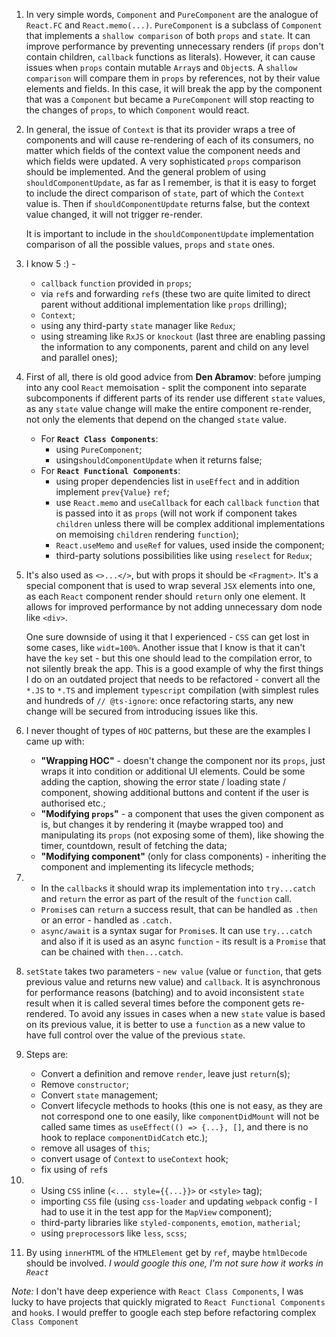 1. In very simple words, `Component` and `PureComponent` are the analogue of `React.FC` and `React.memo(...)`. `PureComponent` is a subclass of `Component` that implements a `shallow comparison` of both `props` and `state`. It can improve performance by preventing unnecessary renders (if `props` don't contain children, `callback` functions as literals). However, it can cause issues when `props` contain mutable `Array`s and `Object`s. A `shallow comparison` will compare them in `props` by references, not by their value elements and fields. In this case, it will break the app by the component that was a `Component` but became a `PureComponent` will stop reacting to the changes of `props`, to which `Component` would react.

2. In general, the issue of `Context` is that its provider wraps a tree of components and will cause re-rendering of each of its consumers, no matter which fields of the context value the component needs and which fields were updated. A very sophisticated `props` comparison should be implemented.
    And the general problem of using `shouldComponentUpdate`, as far as I remember, is that it is easy to forget to include the direct comparison of `state`, part of which the `Context` value is. Then if `shouldComponentUpdate` returns false, but the context value changed, it will not trigger re-render.

    It is important to include in the `shouldComponentUpdate` implementation comparison of all the possible values, `props` and `state` ones.

3. I know 5 :) -
    - `callback` `function` provided in `props`;
    - via `ref`s and forwarding `ref`s (these two are quite limited to direct parent without additional implementation like `props` drilling);
    - `Context`;
    - using any third-party `state` manager like `Redux`;
    - using streaming like `RxJS` or `knockout` (last three are enabling passing the information to any components, parent and child on any level and parallel ones);

4. First of all, there is old good advice from **Den Abramov**: before jumping into any cool `React` memoisation - split the component into separate subcomponents if different parts of its render use different `state` values, as any `state` value change will make the entire component re-render, not only the elements that depend on the changed `state` value.
    - For **`React Class Components`**:
        - using `PureComponent`;
        - using`shouldComponentUpdate` when it returns false;
    - For **`React Functional Components`**:
        - using proper dependencies list in `useEffect` and in addition implement `prev{Value}` `ref`;
        - use `React.memo` and `useCallback` for each `callback` `function` that is passed into it as `props` (will not work if component takes `children` unless there will be complex additional implementations on memoising `children` rendering `function`);
        - `React.useMemo` and `useRef` for values, used inside the component;
        - third-party solutions possibilities like using `reselect` for `Redux`;

5. It's also used as `<>...</>`, but with props it should be `<Fragment>`. It's a special component that is used to wrap several `JSX` elements into one, as each `React` component render should `return` only one element. It allows for improved performance by not adding unnecessary dom node like `<div>`.

    One sure downside of using it that I experienced - `CSS` can get lost in some cases, like `widt=100%`.
    Another issue that I know is that it can't have the `key` set - but this one should lead to the compilation error, to not silently break the app.
    This is a good example of why the first things I do on an outdated project that needs to be refactored - convert all the `*.JS` to `*.TS` and implement `typescript` compilation (with simplest rules and hundreds of `// @ts-ignore`: once refactoring starts, any new change will be secured from introducing issues like this.

6. I never thought of types of `HOC` patterns, but these are the examples I came up with:
    - **"Wrapping HOC"** - doesn't change the component nor its `props`, just wraps it into condition or additional UI elements. Could be some adding the caption, showing the error state / loading state / component, showing additional buttons and content if the user is authorised etc.;
    - **"Modifying `props`"** - a component that uses the given component as is, but changes it by rendering it (maybe wrapped too) and manipulating its `props` (not exposing some of them), like showing the timer, countdown, result of fetching the data;
    - **"Modifying component"** (only for class components) - inheriting the component and implementing its lifecycle methods;

7.
    - In the `callback`s it should wrap its implementation into `try...catch` and `return` the error as part of the result of the `function` call.
    - `Promise`s can `return` a success result, that can be handled as `.then` or an error - handled as `.catch.`
    - `async/await` is a syntax sugar for `Promise`s. It can use `try...catch` and also if it is used as an async `function` - its result is a `Promise` that can be chained with `then...catch`.

8. `setState` takes two parameters - `new value` (value or `function`, that gets previous value and returns new value) and `callback`. It is asynchronous for performance reasons (batching) and to avoid inconsistent `state` result when it is called several times before the component gets re-rendered.
    To avoid any issues in cases when a new `state` value is based on its previous value, it is better to use a `function` as a new value to have full control over the value of the previous `state`.

9. Steps are:
    - Convert a definition and remove `render`, leave just `return`(s);
    - Remove `constructor`;
    - Convert `state` management;
    - Convert lifecycle methods to hooks (this one is not easy, as they are not correspond one to one easily, like `componentDidMount` will not be called same times as `useEffect(() => {...}, []`, and there is no hook to replace `componentDidCatch` etc.);
    - remove all usages of `this`;
    - convert usage of `Context` to `useContext` hook;
    - fix using of `ref`s

10.
    - Using `CSS` inline (`<... style={{...}}>` or `<style>` tag);
    - importing `CSS` file (using `css-loader` and updating `webpack` config - I had to use it in the test app for the `MapView` component);
    - third-party libraries like `styled-components`, `emotion`, `matherial`;
    - using `preprocessor`s like `less`, `scss`;

11. By using `innerHTML` of the `HTMLElement` get by `ref`, maybe `htmlDecode` should be involved. _I would google this one, I'm not sure how it works in `React`_

_Note:_ I don't have deep experience with `React Class Components`, I was lucky to have projects that quickly migrated to `React Functional Components` and `hook`s. I would preffer to google each step before refactoring complex `Class Component`
